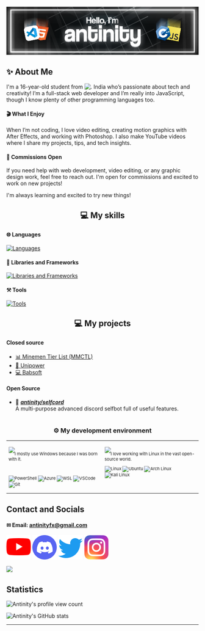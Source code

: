 <p align="center">
<img src="assets/banner_intro.png">
</p>

## ✨ About Me

I'm a 16-year-old student from <img src="https://images.emojiterra.com/google/noto-emoji/unicode-15.1/color/svg/1f1ee-1f1f3.svg" alt="." width="16" height="16"/> India who’s passionate about tech and creativity! I’m a full-stack web developer and I’m really into JavaScript, though I know plenty of other programming languages too.

#### 🎬 What I Enjoy

When I’m not coding, I love video editing, creating motion graphics with After Effects, and working with Photoshop. I also make YouTube videos where I share my projects, tips, and tech insights.

#### 💼 Commissions Open

If you need help with web development, video editing, or any graphic design work, feel free to reach out. I'm open for commissions and excited to work on new projects!

I'm always learning and excited to try new things!

## <p align="center">💻 My skills </p>

#### 🌐 Languages

[![Languages](https://skillicons.dev/icons?i=html,css,js,php,python,cpp,java,kotlin,lua)](https://skillicons.dev)

#### 🧩 Libraries and Frameworks

[![Libraries and Frameworks](https://skillicons.dev/icons?i=nextjs,react,electron,laravel,express,tailwind,discordjs)](https://skillicons.dev)

#### ⚒ Tools

[![Tools](https://skillicons.dev/icons?i=ps,pr,ae,figma,notion,blender,vscode)](https://skillicons.dev)

## <p align="center">💻 My projects </p>

#### Closed source
- [📊 Minemen Tier List (MMCTL)](https://mmctierlist.com/)
- [🔋 Unipower](https://myunipower.com/)
- [💻 Babsoft](https://babsoft.in/)

#### Open Source
- 📗 [***antinity/selfcord***](https://github.com/antinity/selfcord) <br/>
A multi-purpose advanced discord selfbot full of useful features.

#

### <p align="center">⚙️ My development environment </p>

<div class="table-devenvironment">
  <table style="font-size: 11px">
  <tr>
   
  <td valign="top" width="50%">
  <img width="441" height="1">
<img src="https://skillicons.dev/icons?i=windows" align="left">

I mostly use Windows because I was born with it.
   
<br>

  ![PowerShell](https://img.shields.io/badge/-PowerShell-5391FE?style=flat&logo=powershell&logoColor=white)
  ![Azure](https://img.shields.io/badge/-Azure-0078D4?style=flat&logo=microsoft-azure&logoColor=white)
  ![WSL](https://img.shields.io/badge/-WSL-0D1117?style=flat&logo=windows-subsystem-for-linux&logoColor=FCC624)
  ![VSCode](https://img.shields.io/badge/-Visual%20Studio%20Code-007ACC?style=flat&logo=visual-studio-code&logoColor=white)
  ![Git](https://img.shields.io/badge/-Git-F05032?style=flat&logo=git&logoColor=white)
  </td>

  <td valign="top" width="50%">
  <img width="441" height="1">
<img src="https://skillicons.dev/icons?i=linux" align="left">

I love working with Linux in the vast open-source world.

  ![Linux](https://img.shields.io/badge/-Linux-000000?style=flat&logo=linux&logoColor=FCC624)
  ![Ubuntu](https://img.shields.io/badge/-Ubuntu-E95420?style=flat&logo=ubuntu&logoColor=white)
  ![Arch Linux](https://img.shields.io/badge/-Arch%20Linux-1793D1?style=flat&logo=arch-linux&logoColor=white)
  ![Kali Linux](https://img.shields.io/badge/-Kali%20Linux-557C94?style=flat&logo=kali-linux&logoColor=white)
  
  </td>
  </tr>
  </table>
</div>

## Contact and Socials

#### ✉ Email: antinityfx@gmail.com

[![YouTube](https://raw.githubusercontent.com/CLorant/readme-social-icons/main/large/filled/youtube.svg)](https://youtube.com/@TheAntinity)
[![Discord](https://raw.githubusercontent.com/CLorant/readme-social-icons/main/large/filled/discord.svg)](https://discord.com/invite/w4PAE3HkDF)
[![Twitter](https://raw.githubusercontent.com/CLorant/readme-social-icons/main/large/filled/twitter.svg)](https://x.com/antinityfx)
[![Instagram](https://raw.githubusercontent.com/CLorant/readme-social-icons/main/large/filled/instagram.svg)](https://www.instagram.com/antinityfx)
 
<a href="https://discord.com/invite/w4PAE3HkDF">
  <img src="https://lanyard.cnrad.dev/api/255322229062107136?theme=dark&borderRadius=15px&animated=true&idleMessage=In%20the%20sky%20there%20is%20an%20angel%20in%20somewhere%20(.%20%E2%9D%9B%20%E1%B4%97%20%E2%9D%9B.)" />
</a>

## Statistics
![Antinity's profile view count](https://komarev.com/ghpvc/?username=antinity&style=for-the-badge)

![Antinity's GitHub stats](https://github-readme-stats.vercel.app/api?username=antinity&show_icons=true&theme=github_dark_dimmed&border_radius=15)

---
